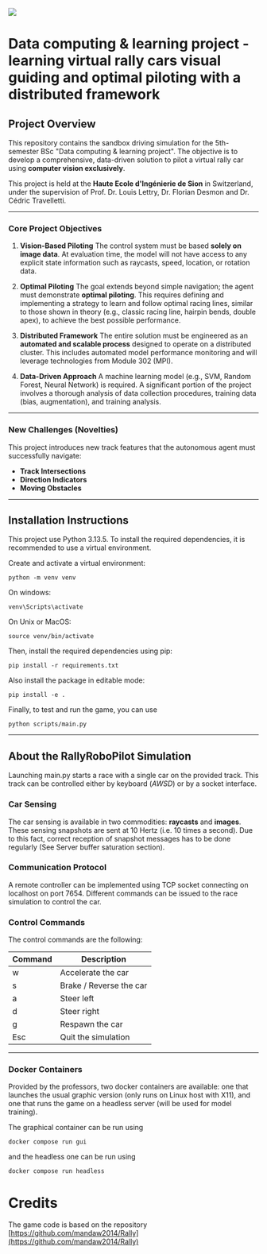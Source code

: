 ![](https://gitlab.hevs.ch/uploads/-/system/project/avatar/1282/rallyrobopilot.jpg)

# Data computing & learning project - learning virtual rally cars visual guiding and optimal piloting with a distributed framework


## Project Overview

This repository contains the sandbox driving simulation for the 5th-semester BSc "Data computing & learning project". The objective is to develop a comprehensive, data-driven solution to pilot a virtual rally car using **computer vision exclusively**.

This project is held at the **Haute Ecole d'Ingénierie de Sion** in Switzerland, under the supervision of Prof. Dr. Louis Lettry, Dr. Florian Desmon and Dr. Cédric Travelletti.

---

### Core Project Objectives

1.  **Vision-Based Piloting**
    The control system must be based **solely on image data**. At evaluation time, the model will not have access to any explicit state information such as raycasts, speed, location, or rotation data.

2.  **Optimal Piloting**
    The goal extends beyond simple navigation; the agent must demonstrate **optimal piloting**. This requires defining and implementing a strategy to learn and follow optimal racing lines, similar to those shown in theory (e.g., classic racing line, hairpin bends, double apex), to achieve the best possible performance.

3.  **Distributed Framework**
    The entire solution must be engineered as an **automated and scalable process** designed to operate on a distributed cluster. This includes automated model performance monitoring and will leverage technologies from Module 302 (MPI).

4.  **Data-Driven Approach**
    A machine learning model (e.g., SVM, Random Forest, Neural Network) is required. A significant portion of the project involves a thorough analysis of data collection procedures, training data (bias, augmentation), and training analysis.
---

### New Challenges (Novelties)

This project introduces new track features that the autonomous agent must successfully navigate:
* **Track Intersections**
* **Direction Indicators**
* **Moving Obstacles**
---
## Installation Instructions
This project use Python 3.13.5. To install the required dependencies, it is recommended to use a virtual environment.

Create and activate a virtual environment:
```
python -m venv venv
```
On windows:
```
venv\Scripts\activate
```
On Unix or MacOS:
```
source venv/bin/activate
```

Then, install the required dependencies using pip:
```
pip install -r requirements.txt
```

Also install the package in editable mode:
```
pip install -e .
```

Finally, to test and run the game, you can use
```
python scripts/main.py
```
---

## About the RallyRoboPilot Simulation
Launching main.py starts a race with a single car on the provided track. 
This track can be controlled either by keyboard (*AWSD*) or by a socket interface. 

### Car Sensing
The car sensing is available in two commodities: **raycasts** and **images**. These sensing snapshots are sent at 10 Hertz (i.e. 10 times a second). Due to this fact, correct reception of snapshot messages has to be done regularly (See Server buffer saturation section).

### Communication Protocol

A remote controller can be implemented using TCP socket connecting on localhost on port 7654. 
Different commands can be issued to the race simulation to control the car.


### Control Commands
The control commands are the following:

| Command      | Description                                     |
|--------------|-------------------------------------------------|
| w            | Accelerate the car                              |
| s            | Brake / Reverse the car                         |
| a            | Steer left                                      |
| d            | Steer right                                     |
| g            | Respawn the car                                 |
| Esc          | Quit the simulation                             |

---
### Docker Containers
Provided by the professors, two docker containers are available: one that launches the usual graphic version (only runs on Linux host with X11), and one that runs the game on a headless server (will be used for model training).


The graphical container can be run using


`docker compose run gui`


and the headless one can be run using 


`docker compose run headless`


# Credits
The game code is based on the repository [https://github.com/mandaw2014/Rally](https://github.com/mandaw2014/Rally)
